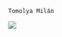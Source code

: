     Tomolya Milán

<img src="https://github.com/user-attachments/assets/8ff1abfb-19f6-4529-8695-d275b1e307ea">
